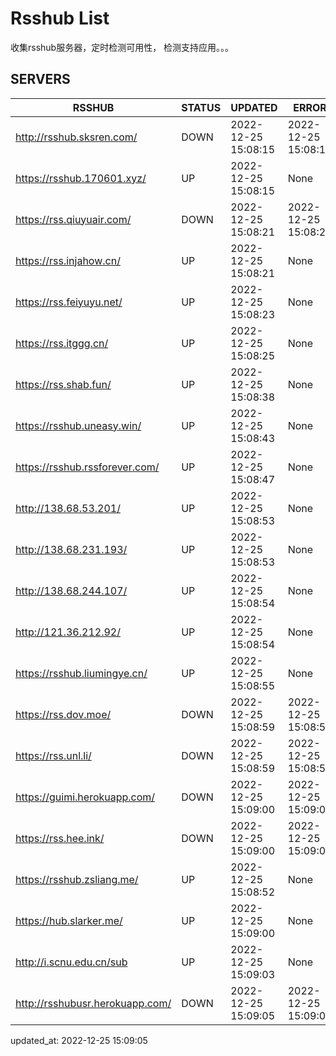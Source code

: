 # Rsshub List

收集rsshub服务器，定时检测可用性， 检测支持应用。。。


## SERVERS

|  RSSHUB   | STATUS  | UPDATED  | ERROR  | TWITTER |  
|  ----  | ----  | ----  | ----  | ---- |  
| http://rsshub.sksren.com/ | DOWN | 2022-12-25 15:08:15 | 2022-12-25 15:08:15 |  
| https://rsshub.170601.xyz/ | UP | 2022-12-25 15:08:15 | None |OK|  
| https://rss.qiuyuair.com/ | DOWN | 2022-12-25 15:08:21 | 2022-12-25 15:08:21 |  
| https://rss.injahow.cn/ | UP | 2022-12-25 15:08:21 | None ||  
| https://rss.feiyuyu.net/ | UP | 2022-12-25 15:08:23 | None |OK|  
| https://rss.itggg.cn/ | UP | 2022-12-25 15:08:25 | None ||  
| https://rss.shab.fun/ | UP | 2022-12-25 15:08:38 | None |OK|  
| https://rsshub.uneasy.win/ | UP | 2022-12-25 15:08:43 | None |OK|  
| https://rsshub.rssforever.com/ | UP | 2022-12-25 15:08:47 | None |OK|  
| http://138.68.53.201/ | UP | 2022-12-25 15:08:53 | None ||  
| http://138.68.231.193/ | UP | 2022-12-25 15:08:53 | None ||  
| http://138.68.244.107/ | UP | 2022-12-25 15:08:54 | None ||  
| http://121.36.212.92/ | UP | 2022-12-25 15:08:54 | None ||  
| https://rsshub.liumingye.cn/ | UP | 2022-12-25 15:08:55 | None |OK|  
| https://rss.dov.moe/ | DOWN | 2022-12-25 15:08:59 | 2022-12-25 15:08:59 |  
| https://rss.unl.li/ | DOWN | 2022-12-25 15:08:59 | 2022-12-25 15:08:59 |  
| https://guimi.herokuapp.com/ | DOWN | 2022-12-25 15:09:00 | 2022-12-25 15:09:00 |  
| https://rss.hee.ink/ | DOWN | 2022-12-25 15:09:00 | 2022-12-25 15:09:00 |  
| https://rsshub.zsliang.me/ | UP | 2022-12-25 15:08:52 | None |OK|  
| https://hub.slarker.me/ | UP | 2022-12-25 15:09:00 | None |OK|  
| http://i.scnu.edu.cn/sub | UP | 2022-12-25 15:09:03 | None ||  
| http://rsshubusr.herokuapp.com/ | DOWN | 2022-12-25 15:09:05 | 2022-12-25 15:09:05 |  
  

updated_at: 2022-12-25 15:09:05  
